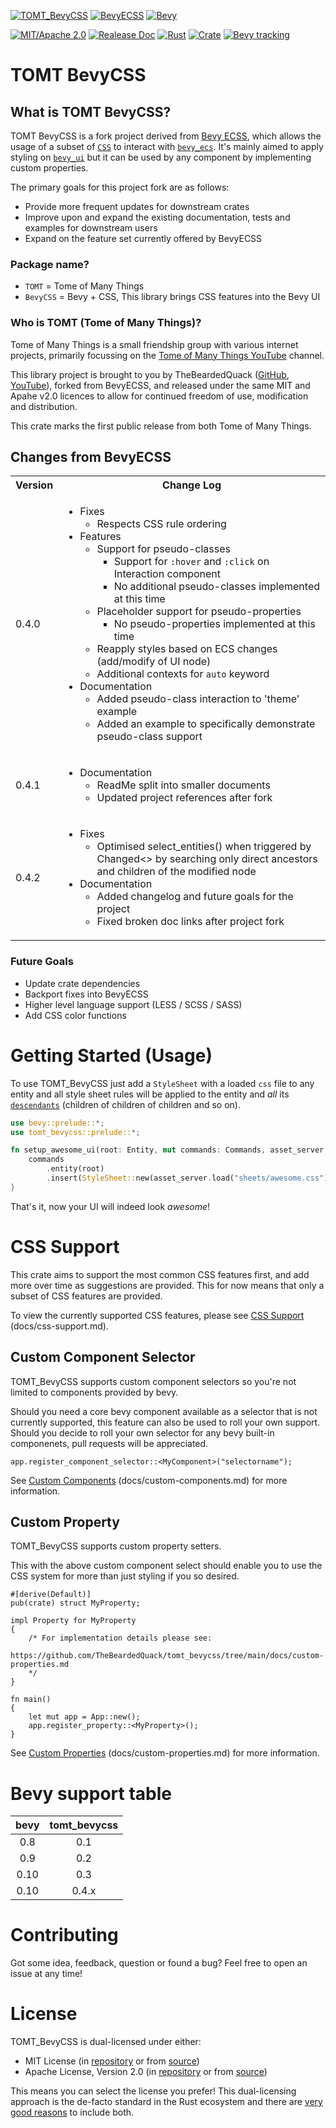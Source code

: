 [![TOMT_BevyCSS][30]][34]
[![BevyECSS][40]][41]
[![Bevy][50]][51]

[![MIT/Apache 2.0][1]][35]
[![Realease Doc][2]][32]
[![Rust][36]][37]
[![Crate][3]][31]
[![Bevy tracking][4]][54]

# TOMT BevyCSS

## What is TOMT BevyCSS?

TOMT BevyCSS is a fork project derived from [Bevy ECSS][41], which allows the usage of a subset of [`CSS`][81] to interact with [`bevy_ecs`][53]. It's mainly aimed to apply styling on [`bevy_ui`][52] but it can be used by any component by implementing custom properties.

The primary goals for this project fork are as follows:
- Provide more frequent updates for downstream crates
- Improve upon and expand the existing documentation, tests and examples for downstream users
- Expand on the feature set currently offered by BevyECSS

### Package name?

- `TOMT` = Tome of Many Things
- `BevyCSS` = Bevy + CSS, This library brings CSS features into the Bevy UI

### Who is TOMT (Tome of Many Things)?

Tome of Many Things is a small friendship group with various internet projects, primarily focussing on the [Tome of Many Things YouTube][21] channel.

This library project is brought to you by TheBeardedQuack ([GitHub][33], [YouTube][20]), forked from BevyECSS, and released under the same MIT and Apahe v2.0 licences to allow for continued freedom of use, modification and distribution.

This crate marks the first public release from both Tome of Many Things.

## Changes from BevyECSS

<table>
<tr>
    <th>Version</th>
    <th>Change Log</th>
</tr>
<tr>
    <td>0.4.0</td>
    <td><ul>
        <li>Fixes<ul>
            <li>Respects CSS rule ordering</li>
        </ul></li>
        <li>Features<ul>
            <li>Support for pseudo-classes<ul>
                <li>Support for <code>:hover</code> and <code>:click</code> on Interaction component</li>
                <li>No additional pseudo-classes implemented at this time</li>
            </ul></li>
            <li>Placeholder support for pseudo-properties<ul>
                <li>No pseudo-properties implemented at this time</li>
            </ul></li>
            <li>Reapply styles based on ECS changes (add/modify of UI node)</li>
            <li>Additional contexts for <code>auto</code> keyword</li>
        </ul></li>
        <li>Documentation<ul>
            <li>Added pseudo-class interaction to 'theme' example</li>
            <li>Added an example to specifically demonstrate pseudo-class support</li>
        </ul></li>
    </ul></td>
</tr>
<tr>
    <td>0.4.1</td>
    <td><ul>
        <li>Documentation<ul>
            <li>ReadMe split into smaller documents</li>
            <li>Updated project references after fork</li>
        </ul></li>
    </ul></td>
</tr>
<tr>
    <td>0.4.2</td>
    <td><ul>
        <li>Fixes<ul>
            <li>Optimised select_entities() when triggered by Changed<> by searching only direct ancestors and children of the modified node</li>
        </ul></li>
        <li>Documentation<ul>
            <li>Added changelog and future goals for the project</li>
            <li>Fixed broken doc links after project fork</li>
        </ul></li>
    </ul></td>
</tr>
</table>

### Future Goals
- Update crate dependencies
- Backport fixes into BevyECSS
- Higher level language support (LESS / SCSS / SASS)
- Add CSS color functions

# Getting Started (Usage)

To use TOMT_BevyCSS just add a `StyleSheet` with a loaded `css` file to any entity and all style sheet rules will be applied to the entity and _all_ its [`descendants`][80] (children of children of children and so on).

```rust
use bevy::prelude::*;
use tomt_bevycss::prelude::*;

fn setup_awesome_ui(root: Entity, mut commands: Commands, asset_server: Res<AssetServer>) {
    commands
        .entity(root)
        .insert(StyleSheet::new(asset_server.load("sheets/awesome.css")));
}
```

That's it, now your UI will indeed look _awesome_!


# CSS Support

This crate aims to support the most common CSS features first, and add more over time as suggestions are provided.
This for now means that only a subset of CSS features are provided.

To view the currently supported CSS features, please see [CSS Support][25] (docs/css-support.md).

## Custom Component Selector

TOMT_BevyCSS supports custom component selectors so you're not limited to components provided by bevy.

Should you need a core bevy component available as a selector that is not currently supported, this feature can also be used to roll your own support.
Should you decide to roll your own selector for any bevy built-in componenets, pull requests will be appreciated.

```ignore
app.register_component_selector::<MyComponent>("selectorname");
```

See [Custom Components][26] (docs/custom-components.md) for more information.

## Custom Property

TOMT_BevyCSS supports custom property setters.

This with the above custom component select should enable you to use the CSS system for more than just styling if you so desired.

```ignore
#[derive(Default)]
pub(crate) struct MyProperty;

impl Property for MyProperty
{
    /* For implementation details please see:
       https://github.com/TheBeardedQuack/tomt_bevycss/tree/main/docs/custom-properties.md
    */
}

fn main()
{
    let mut app = App::new();
    app.register_property::<MyProperty>();
}
```

See [Custom Properties][27] (docs/custom-properties.md) for more information.


# Bevy support table
| bevy  | tomt_bevycss |
| :---: | :----------: |
|  0.8  |     0.1      |
|  0.9  |     0.2      |
|  0.10 |     0.3      |
|  0.10 |    0.4.x     |


# Contributing

Got some idea, feedback, question or found a bug? Feel free to open an issue at any time!

# License

TOMT_BevyCSS is dual-licensed under either:

* MIT License (in [repository][10] or from [source][11])
* Apache License, Version 2.0 (in [repository][12] or from [source][13])

This means you can select the license you prefer!
This dual-licensing approach is the de-facto standard in the Rust ecosystem and there are [very good reasons][55] to include both.

<!-- Icons -->
[1]: https://img.shields.io/badge/license-MIT%2FApache-blue.svg
[2]: https://docs.rs/tomt_bevycss/badge.svg
[3]: https://img.shields.io/crates/v/tomt_bevycss.svg
[4]: https://img.shields.io/badge/Bevy%20tracking-released%20version-lightblue

<!-- Licenses -->
[10]: LICENSE-MIT
[11]: http://opensource.org/licenses/MIT
[12]: LICENSE-APACHE
[13]: http://www.apache.org/licenses/LICENSE-2.0

<!-- Author Details -->
[20]: https://www.youtube.com/@TheBeardedQuack
[21]: https://www.youtube.com/TomeOfManyThings

<!-- More Readme -->
[25]: https://github.com/TheBeardedQuack/tomt_bevycss/blob/main/docs/css-support.md
[26]: https://github.com/TheBeardedQuack/tomt_bevycss/blob/main/docs/custom-components.md
[27]: https://github.com/TheBeardedQuack/tomt_bevycss/blob/main/docs/custom-properties.md

<!-- TOMT_BevyCSS -->
[30]: assets/branding/tomt_bevycss.png
[31]: https://crates.io/crates/tomt_bevycss
[32]: https://docs.rs/tomt_bevycss
[33]: https://github.com/TheBeardedQuack
[34]: https://github.com/TheBeardedQuack/tomt_bevycss
[35]: https://github.com/TheBeardedQuack/tomt_bevycss#license
[36]: https://github.com/TheBeardedQuack/tomt_bevycss/workflows/CI/badge.svg
[37]: https://github.com/TheBeardedQuack/tomt_bevycss/actions

<!-- BevyECSS crate -->
[40]: assets/branding/bevy_ecss.png
[41]: https://github.com/afonsolage/bevy_ecss

<!-- Bevy Engine -->
[50]: assets/branding/bevy_logo_dark_big.png
[51]: https://bevyengine.org/
[52]: https://crates.io/crates/bevy
[53]: https://crates.io/crates/bevy_ecs
[54]: https://github.com/bevyengine/bevy/blob/main/docs/plugins_guidelines.md#main-branch-tracking
[55]: https://github.com/bevyengine/bevy/issues/2373

<!-- Relevent Help Pages -->
[80]: https://stackoverflow.com/questions/1182189/css-child-vs-descendant-selectors
[81]: https://developer.mozilla.org/en-US/docs/Web/CSS
